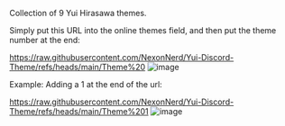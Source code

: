 Collection of 9 Yui Hirasawa themes.

Simply put this URL into the online themes field, and then put the theme number at the end:

https://raw.githubusercontent.com/NexonNerd/Yui-Discord-Theme/refs/heads/main/Theme%20
![image](https://github.com/user-attachments/assets/30639322-ab4f-4d8f-ba98-a32b44dd7d7d)

Example:
Adding a 1 at the end of the url:

https://raw.githubusercontent.com/NexonNerd/Yui-Discord-Theme/refs/heads/main/Theme%201
![image](https://github.com/user-attachments/assets/8b935d07-0ad5-41fa-98af-184718ec89fe)
